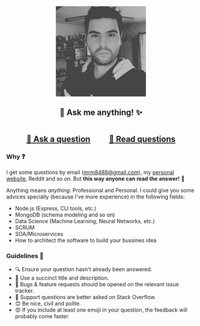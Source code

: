 <h2 align="center">

![me](me.jpg)<br><br>
 :dizzy: Ask me anything! :sparkles:<br><br>

 <a href="../../issues/new">:speech_balloon: Ask a question</a> &nbsp;&nbsp;&nbsp;&nbsp;&nbsp;&nbsp;&nbsp;&nbsp; <a href="../../issues?q=is%3Aissue+is%3Aall+sort%3Aupdated-desc">:book: Read questions</a>
</h2>

### Why :question:
I get some questions by email (mrm8488@gmail.com), my [personal website](https://mrm8488.github.io/#contact), Reddit and so on. But **this way anyone can read the answer!** :eyes:

Anything means *anything*. Professional and Personal. I could give you some advices specially (because I've more experience) in the following fields:

- Node.js (Express, CLI tools, etc.)
- MongoDB (schema modeling and so on)
- Data Science (Machine Learning, Neural Networks, etc.)
- SCRUM
- SOA/Microservices
- How to architect the software to build your bussines idea

### Guidelines :triangular_ruler:

 - :mag: Ensure your question hasn't already been answered.
 - :memo: Use a succinct title and description.
 - :bug: Bugs & feature requests should be opened on the relevant issue tracker.
 - :signal_strength: Support questions are better asked on Stack Overflow.
 - :blush: Be nice, civil and polite.
 - :heart_eyes: If you include at least one emoji in your question, the feedback will
   probably come faster.
